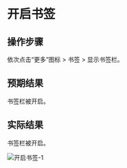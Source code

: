 # 开启书签

## 操作步骤

依次点击“更多”图标 > 书签 > 显示书签栏。

## 预期结果

书签栏被开启。

## 实际结果

书签栏被开启。

![开启书签-1](../img/开启书签-1.png)